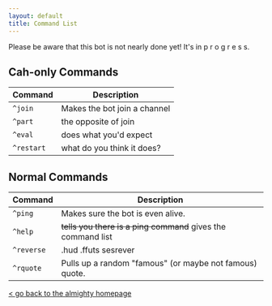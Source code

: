 ```yaml
---
layout: default
title: Command List
---
```


Please be aware that this bot is not nearly done yet! It's in p r o g r e s s.

## Cah-only Commands

Command | Description
--------|--------
`^join` | Makes the bot join a channel
`^part` | the opposite of join
`^eval` | does what you'd expect
`^restart` | what do you think it does?

## Normal Commands

Command | Description
--------|--------
`^ping` | Makes sure the bot is even alive.
`^help` | ~~tells you there is a ping command~~ gives the command list
`^reverse` | .hud .ffuts sesrever
`^rquote` | Pulls up a random "famous" (or maybe not famous) quote.

[< go back to the almighty homepage](/)
